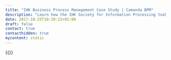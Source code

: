 ```yaml
---
title: "IHK Business Process Management Case Study | Camunda BPM"
description: "Learn how the IHK Society for Information Processing took control of their business process automation and improved efficiency in their organization with Camunda. Camunda is the leader for workflow automation based on Java and BPMN 2.0. "
date: 2017-10-25T10:39:22+02:00
draft: false
contact: true
contacthidden: true
mycontent: static
---
```

{{<case-study-single
company="IHK Society for Information Processing"
companydescription="<p>The IHK-GfI is the joint technology- and competency-center for service-oriented business- and e-government applications for all of the 80 regional chambers of industry and commerce in Germany as well as their umbrella organization, the German chamber of industry and commerce in Berlin. For 40 years now we have been the contact for all chambers of industry and commerce in relation to questions revolving around information management.</p>"
customerquote="<p><q>We chose Camunda BPM as a basis for our product 'EVA case management', as it benefits from several significant advantages over other open source projects, e.g. Activiti. From the technical point of view, the seamless integration of Camunda BPM in Java EE-based enterprise scenarios (in our case inside a Glassfish application server) is a major advantage. This integration leads to several unique selling points of Camunda BPM, like the multi tenancy solution we need, Java EE conformant deployment of process applications and an improved management of asynchronous jobs (e.g. timer-driven events). During the implementation and operation of our product, we additionally benefit from the extensive BPM experiences and competences by Camunda.</q></p>-Markus Stecher, Director Product Development, IHK Gesellschaft für Informationsverarbeitung mbH"
teaser=""
usecase=""
videolink=""
logo="//images.ctfassets.net/vpidbgnakfvf/7rGRau6P8Aoiy4qaWYcSG6/e19bb83acc665ee4fe9db5ccbb8c1711/ihk-gfi.svg"
pdf=""
thumbnail="">}}
